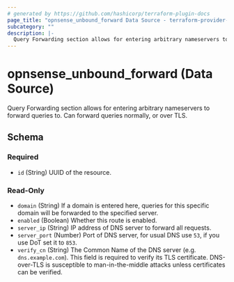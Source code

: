 ```yaml
---
# generated by https://github.com/hashicorp/terraform-plugin-docs
page_title: "opnsense_unbound_forward Data Source - terraform-provider-opnsense"
subcategory: ""
description: |-
  Query Forwarding section allows for entering arbitrary nameservers to forward queries to. Can forward queries normally, or over TLS.
---
```


# opnsense_unbound_forward (Data Source)

Query Forwarding section allows for entering arbitrary nameservers to forward queries to. Can forward queries normally, or over TLS.



<!-- schema generated by tfplugindocs -->
## Schema

### Required

- `id` (String) UUID of the resource.

### Read-Only

- `domain` (String) If a domain is entered here, queries for this specific domain will be forwarded to the specified server.
- `enabled` (Boolean) Whether this route is enabled.
- `server_ip` (String) IP address of DNS server to forward all requests.
- `server_port` (Number) Port of DNS server, for usual DNS use `53`, if you use DoT set it to `853`.
- `verify_cn` (String) The Common Name of the DNS server (e.g. `dns.example.com`). This field is required to verify its TLS certificate. DNS-over-TLS is susceptible to man-in-the-middle attacks unless certificates can be verified.


